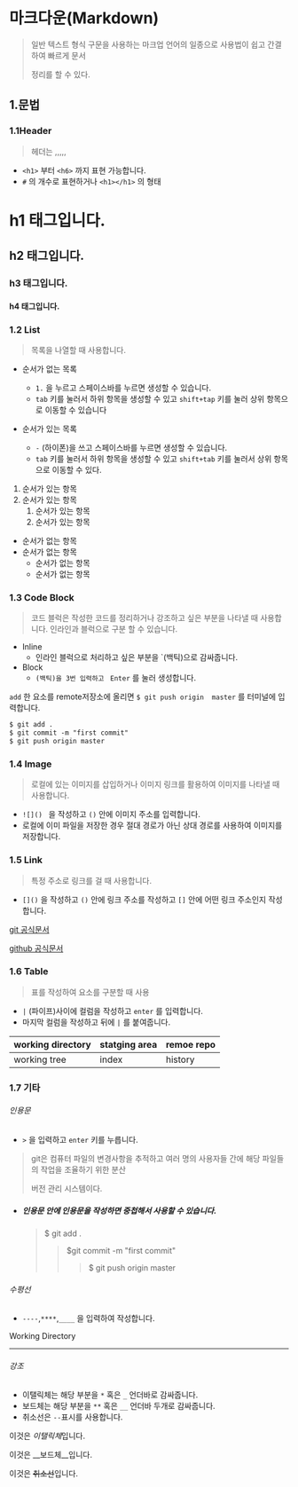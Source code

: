 # 마크다운(Markdown)

> 일반 텍스트 형식 구문을 사용하는 마크업 언어의 일종으로 사용법이 쉽고 간결하여 빠르게 문서
>
> 정리를 할 수 있다.

## 1.문법

### 1.1Header

> 헤더는 ,,,,,

- `<h1>` 부터 `<h6>` 까지 표현 가능합니다.
- `#` 의 개수로 표현하거나 `<h1></h1>` 의 형태

<h1> h1 태그입니다. </h1>

<h2> h2 태그입니다. </h2>

<h3> h3 태그입니다. </h3>

<h4> h4 태그입니다. </h4>

### 1.2 List

> 목록을 나열할 때 사용합니다.

- 순서가 없는 목록
  - `1.` 을 누르고 스페이스바를 누르면 생성할 수 있습니다.
  - `tab` 키를 눌러서 하위 항목을 생성할 수 있고 `shift+tap` 키를 눌러 상위 항목으로 이동할 수 있습니다

- 순서가 있는 목록
  - `-` (하이폰)을 쓰고 스페이스바를 누르면 생성할 수 있습니다.
  - `tab` 키를 눌러서 하위 항목을 생성할 수 있고 `shift+tab` 키를 눌러서 상위 항목으로 이동할 수 있다.

1. 순서가 있는 항목
2. 순서가 있는 항목
   1. 순서가 있는 항목
   2. 순서가 있는 항목

- 순서가 없는 항목
- 순서가 없는 항목
  - 순서가 없는 항목
  - 순서가 없는 항목



### 1.3 Code Block

> 코드 블럭은 작성한 코드를 정리하거나 강조하고 싶은 부분을 나타낼 때 사용합니다. 인라인과 블럭으로 구분 할 수 있습니다.

- Inline
  - 인라인 블럭으로 처리하고 싶은 부분을 `(백틱)으로 감싸줍니다.
- Block
  - `(백틱)을 3번 입력하고 ` `Enter` 를 눌러 생성합니다.



`add` 한 요소를 remote저장소에 올리면 `$ git push origin  master` 를 터미널에 입력합니다.

```html
$ git add .
$ git commit -m "first commit"
$ git push origin master

```

### 1.4 Image

> 로컬에 있는 이미지를 삽입하거나 이미지 링크를 활용하여 이미지를 나타낼 때 사용합니다.

- `![]() ` 을 작성하고 `()` 안에 이미지 주소를 입력합니다.
- 로컬에 이미 파일을 저장한 경우 절대 경로가 아닌 상대 경로를 사용하여 이미지를 저장합니다.

### 1.5 Link

> 특정 주소로 링크를 걸 때 사용합니다.

- `[]()` 을 작성하고 `()` 안에 링크 주소를 작성하고 `[]` 안에 어떤 링크 주소인지 작성합니다.

[git 공식문서](https://git-scm.com/) 

[github 공식문서](https://github.com/) 

### 1.6 Table

> 표를 작성하여 요소를 구분할 때 사용

- `|` (파이프)사이에 컬럼을 작성하고 `enter` 를 입력합니다.
- 마지막 컬럼을 작성하고 뒤에 `|` 를 붙여줍니다.

| working directory | statging area | remoe repo |
| ----------------- | ------------- | ---------- |
| working tree      | index         | history    |





### 1.7 기타

<h6> 인용문 </h6>

- `>` 을 입력하고 `enter` 키를 누릅니다.

> git은 컴퓨터 파일의 변경사항을 추적하고 여러 명의 사용자들 간에 해당 파일들의 작업을 조율하기 위한 분산
>
> 버전 관리 시스템이다.

- <h5> 인용문 안에 인용문을 작성하면 중첩해서 사용할 수 있습니다. </h5>

  > $ git add .
  >
  > > $git commit -m "first commit"
  > >
  > > > $ git push origin master

<h6> 수평선 </h6>

- `----`,`****`,`____` 을 입력하여 작성합니다.

Working Directory

____ ____ ____ 

<h6> 강조 </h6>

- 이탤릭체는 해당 부분을 `*` 혹은 `_` 언더바로 감싸줍니다.
- 보드체는 해당 부분을 `**` 혹은 `__` 언더바 두개로 감싸줍니다.
- 취소선은 `--`표시를 사용합니다.

이것은 *이탤릭체*입니다.

이것은 __보드체__입니다.

이것은 ~~취소선~~입니다.

